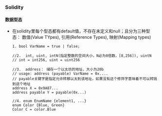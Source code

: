 ### Solidity
#### 数据型态
+ 在solidity里每个型态都有default值，不存在未定义和null；且分为三种型态： 数值(Value TYpes), 引用(Reference Types), 映射(Mapping types)
    ```solidity
    1. bool VarName = true | false;

    //2.  int, uint, intN(指定整数的空间大小，N必为8倍数，[8,256]), uintN
    // int = int256, uint = uint256

    //3.  address： 储存一个以太坊的地址，大小为20b
    // usage: address (payable) VarName = 0x....
    // payable关键字是指定允许转移以太到该地址，如果没有这个修饰字意味着不可以转钱到这个地址
    address X = 0x9A87...
    address payable Y = payable(0x...)

    //4. enum EnumName {element1, ...}
    enum Color {Blue, Green}
    Color C = color.Blue
    ```
    